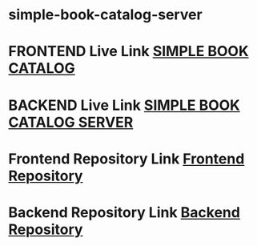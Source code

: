 # simple-book-catalog-server



# FRONTEND Live Link  <a href="https://simple-book-catalog-b8a2f.web.app/" target="_blank">SIMPLE BOOK  CATALOG</a>
# BACKEND Live Link  <a href="https://simple-book-catalog-server-nine.vercel.app/" target="_blank">SIMPLE BOOK  CATALOG SERVER</a>
# Frontend Repository Link <a href="https://github.com/Mamun172136/simple-book-catalog/" target="_blank">Frontend Repository</a>
# Backend Repository Link  <a href="https://github.com/Mamun172136/simple-book-catalog-server" target="_blank">Backend Repository</a>
